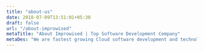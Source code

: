 ```yaml
---
title: "about-us"
date: 2018-07-09T13:51:01+05:30
draft: false
url: "/about-improwised"
metaTitle: "About Improwised | Top Software Development Company"
metaDes: "We are fastest growing Cloud software development and technology consulting company. We cater global clients with client centric approach and best SAAS related services."
---
```

